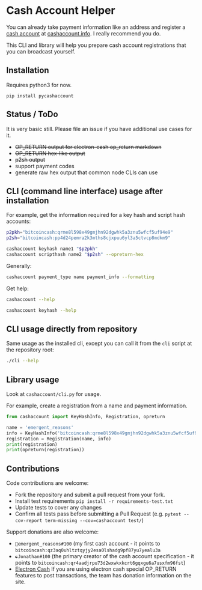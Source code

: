 # Cash Account Helper

You can already take payment information like an address and register a [cash account](https://gitlab.com/cash-accounts/specification) at [cashaccount.info](https://cashaccount.info).
I really recommend you do.

This CLI and library will help you prepare cash account registrations that you can broadcast yourself.


## Installation

Requires python3 for now.

`pip install pycashaccount`


## Status / ToDo

It is very basic still. Please file an issue if you have additional use cases for it.

- ~~OP_RETURN output for electron-cash op_return markdown~~
- ~~OP_RETURN hex-like output~~
- ~~p2sh output~~
- support payment codes
- generate raw hex output that common node CLIs can use


## CLI (command line interface) usage after installation

For example, get the information required for a key hash and script hash accounts:

```bash
p2pkh="bitcoincash:qrme8l598x49gmjhn92dgwhk5a3znu5wfcf5uf94e9"
p2sh="bitcoincash:pp4d24pemra2k3mths8cjxpuu6yl3a5ctvcp8mdkm9"

cashaccount keyhash name1 "$p2pkh"
cashaccount scripthash name2 "$p2sh" --opreturn-hex
```

Generally:

```bash
cashaccount payment_type name payment_info --formatting
```

Get help:

```bash
cashaccount --help

cashaccount keyhash --help
```


## CLI usage directly from repository

Same usage as the installed cli, except you can call it from the `cli` script at the repository root:

```bash
./cli --help
```


## Library usage

Look at `cashaccount/cli.py` for usage.

For example, create a registration from a name and payment information.

```python
from cashaccount import KeyHashInfo, Registration, opreturn

name = 'emergent_reasons'
info = KeyHashInfo('bitcoincash:qrme8l598x49gmjhn92dgwhk5a3znu5wfcf5uf94e9')
registration = Registration(name, info)
print(registration)
print(opreturn(registration))
```


## Contributions

Code contributions are welcome:

- Fork the repository and submit a pull request from your fork.
- Install test requirements `pip install -r requirements-test.txt`
- Update tests to cover any changes
- Confirm all tests pass before submitting a Pull Request (e.g. `pytest --cov-report term-missing --cov=cashaccount test/`)

Support donations are also welcome:

- `🌵emergent_reasons#100` (my first cash account - it points to `bitcoincash:qz3aq0uhltztqyjy2esa0lshadg9pf87yu7yealu3a`
- `☯Jonathan#100` (the primary creator of the cash account specification - it points to `bitcoincash:qr4aadjrpu73d2wxwkxkcrt6gqxgu6a7usxfm96fst`)
- [Electron Cash](https://electroncash.org/) If you are using electron cash special OP_RETURN features to post transactions, the team has donation information on the site.
